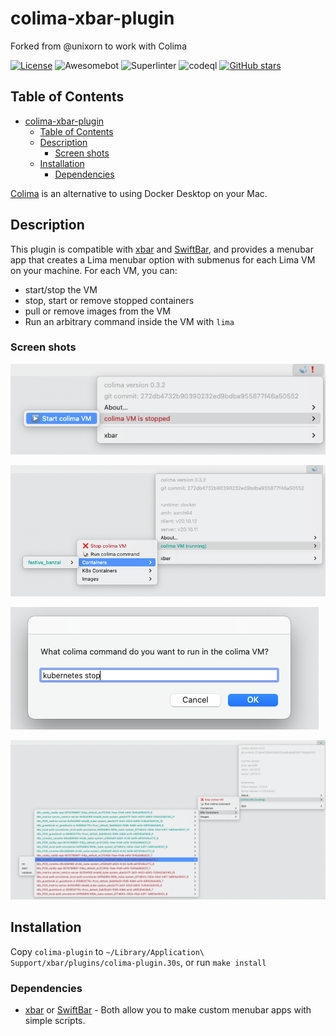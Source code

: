 # colima-xbar-plugin

Forked from @unixorn to work with Colima

[![License](https://img.shields.io/badge/License-Apache%202.0-blue.svg)](https://opensource.org/licenses/Apache-2.0)
![Awesomebot](https://github.com/unixorn/lima-xbar-plugin/actions/workflows/awesomebot.yml/badge.svg)
![Superlinter](https://github.com/unixorn/lima-xbar-plugin/actions/workflows/superlinter.yml/badge.svg)
![codeql](https://github.com/unixorn/lima-xbar-plugin/actions/workflows/codeql-analysis.yml/badge.svg)
[![GitHub stars](https://img.shields.io/github/stars/unixorn/lima-xbar-plugin.svg)](https://github.com/unixorn/lima-xbar-plugin/stargazers)


<!-- START doctoc generated TOC please keep comment here to allow auto update -->
<!-- DON'T EDIT THIS SECTION, INSTEAD RE-RUN doctoc TO UPDATE -->
## Table of Contents

- [colima-xbar-plugin](#colima-xbar-plugin)
  - [Table of Contents](#table-of-contents)
  - [Description](#description)
    - [Screen shots](#screen-shots)
  - [Installation](#installation)
    - [Dependencies](#dependencies)

<!-- END doctoc generated TOC please keep comment here to allow auto update -->


[Colima](https://github.com/abiosoft/colima) is an alternative to using Docker Desktop on your Mac.

## Description

This plugin is compatible with [xbar](https://xbarapp.com/) and [SwiftBar](https://github.com/swiftbar/SwiftBar), and provides a menubar app that creates a Lima menubar option with submenus for each Lima VM on your machine. For each VM, you can:

- start/stop the VM
- stop, start or remove stopped containers
- pull or remove images from the VM
- Run an arbitrary command inside the VM with `lima`

### Screen shots

![Screen shot of colima Start](images/colima_start.png)

![Screen shot of ](images/docker_containers.png)

![Screen shot of colima command](images/k8s_stop.png)

![Screen shot of k8s containers](images/k8s_containers.png)
## Installation

Copy `colima-plugin` to `~/Library/Application\ Support/xbar/plugins/colima-plugin.30s`, or run `make install`
### Dependencies

- [xbar](https://xbarapp.com/) or [SwiftBar](https://github.com/swiftbar/SwiftBar) - Both allow you to make custom menubar apps with simple scripts.
